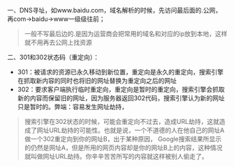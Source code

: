 一、DNS寻址，如www.baidu.com，域名解析的时候，先访问最后面的.公网，再com→baidu→www一级级往前；
>一般不写最后边的.是因为运营商会把常用的域名和对应的ip放到本地，这样就不用再去公网上找资源

二、301和302状态码（重定向）：
- 301：被请求的资源已永久移动到新位置，重定向是永久的重定向，搜索引擎在抓取新内容的同时也将旧的网址替换为重定向之后的网址
- 302：要求客户端执行临时重定向，重定向是暂时的重定向，搜索引擎会抓取新的内容而保留旧的网址，因为服务器返回302代码，搜索引擎认为新的网址只是暂时的。弊端：容易发生网址劫持，
>搜索引擎在302状态的时候，可能会重定向不过去，造成URL劫持，这就造成了网址URL劫持的可能性。也就是说，一个不道德的人在他自己的网址A做一个302重定向到你的网址B，出于某种原因， Google搜索结果所显示的仍然是网址A，但是所用的网页内容却是你的网址B上的内容，这种情况就叫做网址URL劫持。你辛辛苦苦所写的内容就这样被别人偷走了。
